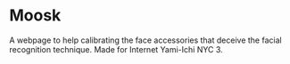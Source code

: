# Moosk
A webpage to help calibrating the face accessories that deceive the facial recognition technique.
Made for Internet Yami-Ichi NYC 3.
